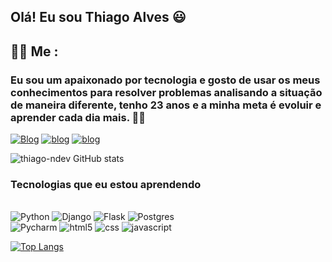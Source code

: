 ## Olá! Eu sou Thiago Alves 😃

## 🧑🏾 Me :
### Eu sou um apaixonado por tecnologia e gosto de usar os meus conhecimentos para resolver problemas analisando a situação de maneira diferente, tenho 23 anos e a minha meta é evoluir e aprender cada dia mais. 👨‍💻

[![Blog](https://img.shields.io/badge/LinkedIn-0077B5?style=for-the-badge&logo=linkedin&logoColor=white)](https://www.linkedin.com/in/thiago-alves-webdev/)
[![blog](https://img.shields.io/badge/GitHub-100000?style=for-the-badge&logo=github&logoColor=white)](https://github.com/thiago-ndev)
[![blog](https://img.shields.io/badge/Instagram-E4405F?style=for-the-badge&logo=instagram&logoColor=white)](https://www.instagram.com/th_a59/?hl=pt-br)



![thiago-ndev GitHub stats](https://github-readme-stats.vercel.app/api?username=thiago-ndev&show_icons=true&theme=dracula)


### Tecnologias que eu estou aprendendo 
<div style="display: inline_block">
<br>
<img aling="center" alt="Python" src="https://img.shields.io/badge/Python-3776AB?style=for-the-badge&logo=python&logoColor=white">
<img aling="center" alt="Django" src="https://img.shields.io/badge/Django-092E20?style=for-the-badge&logo=django&logoColor=white">
<img aling="center" alt="Flask" src="https://img.shields.io/badge/Flask-000000?style=for-the-badge&logo=flask&logoColor=white">
<img aling="center" alt="Postgres" src="https://img.shields.io/badge/PostgreSQL-316192?style=for-the-badge&logo=postgresql&logoColor=whitelogoColor=white"><br>
<img aling="center" alt="Pycharm" src="https://img.shields.io/badge/PyCharm-000000.svg?&style=for-the-badge&logo=PyCharm&logoColor=white">
<img aling="center" alt="html5" src="https://img.shields.io/badge/HTML5-E34F26?style=for-the-badge&logo=html5&logoColor=white">
<img aling="center" alt="css" src="https://img.shields.io/badge/CSS3-1572B6?style=for-the-badge&logo=css3&logoColor=white">
<img aling="center" alt="javascript" src="https://img.shields.io/badge/JavaScript-F7DF1E?style=for-the-badge&logo=javascript&logoColor=black">
</div>

[![Top Langs](https://github-readme-stats.vercel.app/api/top-langs/?username=thiago-ndev&langs_count=8)](https://github.com/anuraghazra/github-readme-stats)
